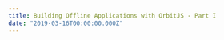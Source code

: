 ```yaml
---
title: Building Offline Applications with OrbitJS - Part I
date: "2019-03-16T00:00:00.000Z"
---
```

